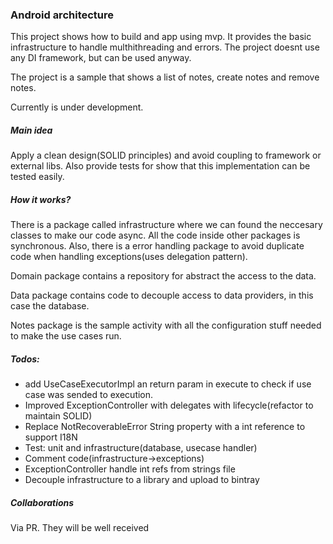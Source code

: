 ### Android architecture
This project shows how to build and app using mvp. It provides
the basic infrastructure to handle multhithreading and errors.
The project doesnt use any DI framework, but can be used anyway.

The project is a sample that shows a list of notes, create notes
and remove notes.

Currently is under development.

##### Main idea
Apply a clean design(SOLID principles) and avoid coupling to
framework or external libs. Also provide tests for show that this
implementation can be tested easily.

##### How it works?
There is a package called infrastructure where we can found the neccesary classes to
make our code async. All the code inside other packages is synchronous. Also, there is a error handling
package to avoid duplicate code when handling exceptions(uses delegation pattern).

Domain package contains a repository for abstract the access to the data.

Data package contains code to decouple access to data providers, in this case the database.

Notes package is the sample activity with all the configuration stuff needed to make the use cases run.

##### Todos:
*  add UseCaseExecutorImpl an return param in execute to check if use case was sended to execution.
*  Improved ExceptionController with delegates with lifecycle(refactor to maintain SOLID)
*  Replace NotRecoverableError String property with a int reference to support I18N
*  Test: unit and infrastructure(database, usecase handler)
*  Comment code(infrastructure->exceptions)
*  ExceptionController handle int refs from strings file
*  Decouple infrastructure to a library and upload to bintray

##### Collaborations
Via PR. They will be well received
